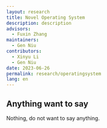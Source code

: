 ```yaml
---
layout: research
title: Novel Operating System
description: description
advisors:
  - Fuxin Zhang
maintainers:
  - Gen Niu
contributors:
  - Xinyu Li
  - Gen Niu
date: 2023-06-26
permalink: research/operatingsystem
lang: en
---
```


## Anything want to say

Nothing, do not want to say anything.
